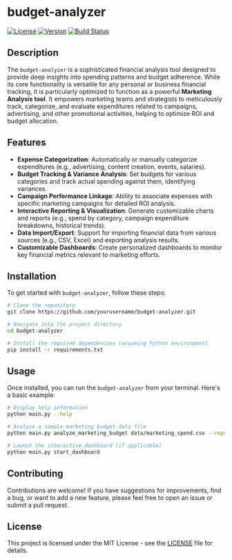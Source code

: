 # budget-analyzer

[![License](https://img.shields.io/badge/License-MIT-blue.svg)](LICENSE)
[![Version](https://img.shields.io/badge/Version-1.0.0-green.svg)](CHANGELOG.md)
[![Build Status](https://img.shields.io/badge/Build-Passing-brightgreen.svg)](https://github.com/yourusername/budget-analyzer/actions)

## Description

The `budget-analyzer` is a sophisticated financial analysis tool designed to provide deep insights into spending patterns and budget adherence. While its core functionality is versatile for any personal or business financial tracking, it is particularly optimized to function as a powerful **Marketing Analysis tool**. It empowers marketing teams and strategists to meticulously track, categorize, and evaluate expenditures related to campaigns, advertising, and other promotional activities, helping to optimize ROI and budget allocation.

## Features

*   **Expense Categorization**: Automatically or manually categorize expenditures (e.g., advertising, content creation, events, salaries).
*   **Budget Tracking & Variance Analysis**: Set budgets for various categories and track actual spending against them, identifying variances.
*   **Campaign Performance Linkage**: Ability to associate expenses with specific marketing campaigns for detailed ROI analysis.
*   **Interactive Reporting & Visualization**: Generate customizable charts and reports (e.g., spend by category, campaign expenditure breakdowns, historical trends).
*   **Data Import/Export**: Support for importing financial data from various sources (e.g., CSV, Excel) and exporting analysis results.
*   **Customizable Dashboards**: Create personalized dashboards to monitor key financial metrics relevant to marketing efforts.

## Installation

To get started with `budget-analyzer`, follow these steps:

```bash
# Clone the repository
git clone https://github.com/yourusername/budget-analyzer.git

# Navigate into the project directory
cd budget-analyzer

# Install the required dependencies (assuming Python environment)
pip install -r requirements.txt
```

## Usage

Once installed, you can run the `budget-analyzer` from your terminal. Here's a basic example:

```bash
# Display help information
python main.py --help

# Analyze a sample marketing budget data file
python main.py analyze_marketing_budget data/marketing_spend.csv --report-type detailed

# Launch the interactive dashboard (if applicable)
python main.py start_dashboard
```

## Contributing

Contributions are welcome! If you have suggestions for improvements, find a bug, or want to add a new feature, please feel free to open an issue or submit a pull request.

## License

This project is licensed under the MIT License - see the [LICENSE](LICENSE) file for details.